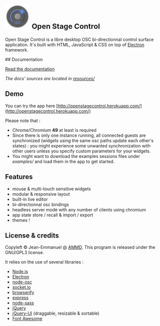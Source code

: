 # <img src="img/logo.png" height="80px"/> <small>Open Stage Control</small>

Open Stage Control is a libre desktop OSC bi-directionnal control surface application. It's built with HTML, JavaScript & CSS on top of [Electron](http://electron.atom.io/) framework.

## Documentation

[Read the documentation](http://jean-emmanuel.github.io/open-stage-control/)

*The docs' sources are located in [resources/](resources/)*


## Demo

You can try the app here [http://openstagecontrol.herokuapp.com/](http://openstagecontrol.herokuapp.com/)

Please note that :

- Chrome/Chromium **49** at least is required
- Since there is only one instance running, all connected guests are synchronized (widgets using the same osc paths update each other's states) : you might experience some unwanted synchronization with other users unless you specify custom parameters for your widgets.
- You might want to download the examples sessions files under *examples/* and load them in the app to get started.


## Features

- mouse & multi-touch sensitive widgets
- modular & responsive layout
- built-in live editor
- bi-directionnal osc bindings
- headless server mode with any number of clients using chromium
- app state store / recall & import / export
- themes !


## License & credits

Copyleft © Jean-Emmanuel @ [AMMD](http://ammd.net). This program is released under the GNU/GPL3 license.

It relies on the use of several libraries :

- [Node.js](https://nodejs.org/)
- [Electron](http://electron.atom.io/)
- [node-osc](https://github.com/TheAlphaNerd/node-osc)
- [socket.io](http://socket.io)
- [browserify](http://browserify.org)
- [express](http://expressjs.com)
- [node-sass](https://github.com/sass/node-sass)
- [jQuery](http://jquery.com/)
- [jQuery-UI](http://jqueryui.com/) (draggable, resizable & sortable)
- [Font Awesome](http://fontawesome.io/)

